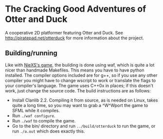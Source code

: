 The Cracking Good Adventures of Otter and Duck
==============================================

A cooperative 2D platformer featuring Otter and Duck.
See http://piratepad.net/otterduck for more information about the project.

Building/running
----------------

Like with [NieXS's game](https://github.com/NieXS/Otter--n-Duck), the building is done using waf, which is quite a lot nicer than handmade Makefiles. This means you have to have python installed. The compiler options included are for g++, so if you use any other compiler you might have to change wscript to work or translate the flags to your compiler's language. The game uses C++0x in places; if this doesn't work, just change the source code. The build instructions are as follows:

* Install Clanlib 2.2. Compiling it from source, as is needed on Linux, takes quite a long time, so you may want to grab a ^W^Wport the game to SFML while it compiles.
* Run `./waf configure`.
* Run `./waf` to compile the game.
* Go to the bin/ directory and run `../build/otterduck` to run the game, or run `./a.out` which does exactly this.
